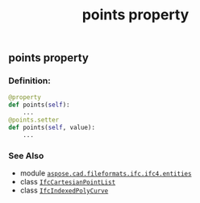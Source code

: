 ﻿---
title: points property
second_title: Aspose.CAD for Python via .NET API References
description: 
type: docs
weight: 60
url: /python-net/aspose.cad.fileformats.ifc.ifc4.entities/ifcindexedpolycurve/points/
is_root: false
---

## points property

### Definition:
```python
@property
def points(self):
    ...
@points.setter
def points(self, value):
    ...
```

### See Also
* module [`aspose.cad.fileformats.ifc.ifc4.entities`](../../)
* class [`IfcCartesianPointList`](/cad/python-net/aspose.cad.fileformats.ifc.ifc4.entities/ifccartesianpointlist)
* class [`IfcIndexedPolyCurve`](/cad/python-net/aspose.cad.fileformats.ifc.ifc4.entities/ifcindexedpolycurve)
